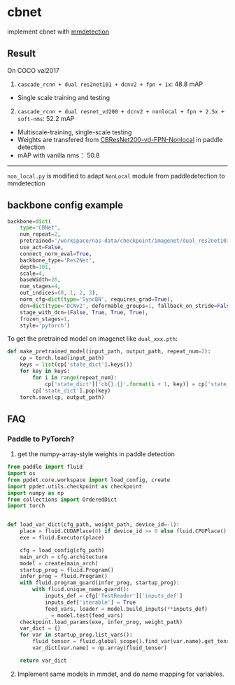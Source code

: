 # cbnet
implement cbnet with [mmdetection](https://github.com/open-mmlab/mmdetection)

## Result

On COCO val2017

1. `cascade_rcnn + dual res2net101 + dcnv2 + fpn + 1x`: 48.8 mAP
* Single scale training and testing

2. `cascade_rcnn + dual resnet_vd200 + dcnv2 + nonlocal + fpn + 2.5x + soft-nms`: 52.2 mAP
* Multiscale-training, single-scale testing
* Weights are transfered from [CBResNet200-vd-FPN-Nonlocal](https://github.com/PaddlePaddle/PaddleDetection/blob/release/0.2/docs/MODEL_ZOO_cn.md) in paddle detection
* mAP with vanilla nms： 50.8

---
`non_local.py` is modified to adapt `NonLocal` module from paddledetection to mmdetection

## backbone config example
``` python
backbone=dict(
    type='CBNet',
    num_repeat=2,
    pretrained='/workspace/nas-data/checkpoint/imagenet/dual_res2net101_v1b_26w_4s-0812c246.pth',
    use_act=False,
    connect_norm_eval=True,
    backbone_type='Res2Net',
    depth=101,
    scale=4,
    baseWidth=26,
    num_stages=4,
    out_indices=(0, 1, 2, 3),
    norm_cfg=dict(type='SyncBN', requires_grad=True),
    dcn=dict(type='DCNv2', deformable_groups=1, fallback_on_stride=False),
    stage_with_dcn=(False, True, True, True),
    frozen_stages=1,
    style='pytorch')
```
To get the pretrained model on imagenet like `dual_xxx.pth`:
``` python
def make_pretrained_model(input_path, output_path, repeat_num=2):
    cp = torch.load(input_path)
    keys = list(cp['state_dict'].keys())
    for key in keys:
        for i in range(repeat_num):
            cp['state_dict']['cb{}.{}'.format(i + 1, key)] = cp['state_dict'][key]
        cp['state_dict'].pop(key)
    torch.save(cp, output_path)
```

## FAQ
### Paddle to PyTorch?
1. get the numpy-array-style weights in paddle detection
```python
from paddle import fluid
import os
from ppdet.core.workspace import load_config, create
import ppdet.utils.checkpoint as checkpoint
import numpy as np
from collections import OrderedDict
import torch


def load_var_dict(cfg_path, weight_path, device_id=-1):
    place = fluid.CUDAPlace(0) if device_id >= 0 else fluid.CPUPlace()
    exe = fluid.Executor(place)

    cfg = load_config(cfg_path)
    main_arch = cfg.architecture
    model = create(main_arch)
    startup_prog = fluid.Program()
    infer_prog = fluid.Program()
    with fluid.program_guard(infer_prog, startup_prog):
        with fluid.unique_name.guard():
            inputs_def = cfg['TestReader']['inputs_def']
            inputs_def['iterable'] = True
            feed_vars, loader = model.build_inputs(**inputs_def)
            _ = model.test(feed_vars)
    checkpoint.load_params(exe, infer_prog, weight_path)
    var_dict = {}
    for var in startup_prog.list_vars():
        fluid_tensor = fluid.global_scope().find_var(var.name).get_tensor()
        var_dict[var.name] = np.array(fluid_tensor)

    return var_dict
```
2. Implement same models in mmdet, and do name mapping for variables.
